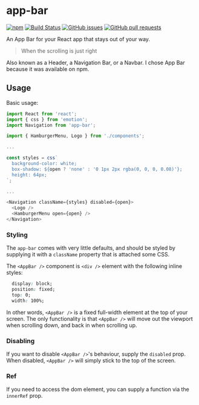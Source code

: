 # app-bar

[![npm](https://img.shields.io/npm/v/app-bar.svg)](https://www.npmjs.com/package/app-bar)
[![Build Status](https://travis-ci.org/iiroj/app-bar.svg?branch=master)](https://travis-ci.org/iiroj/app-bar)
[![GitHub issues](https://img.shields.io/github/issues-raw/iiroj/app-bar.svg)](https://github.com/iiroj/app-bar/issues)
[![GitHub pull requests](https://img.shields.io/github/issues-pr-raw/iiroj/app-bar.svg)](https://github.com/iiroj/app-bar/pulls)

An App Bar for your React app that stays out of your way.

>When the scrolling is just right

Also known as a Header, a Navigation Bar, or a Navbar. I chose App Bar because it was available on npm.

## Usage

Basic usage:

```javascript
import React from 'react';
import { css } from 'emotion';
import Navigation from 'app-bar';

import { HamburgerMenu, Logo } from './components';

...

const styles = css`
  background-color: white;
  box-shadow: ${open ? 'none' : '0 1px 2px rgba(0, 0, 0, 0.08)'};
  height: 64px;
`;

...

<Navigation className={styles} disabled={open}>
  <Logo />
  <HamburgerMenu open={open} />
</Navigation>
```

### Styling

The `app-bar` comes with very little defaults, and should be styled by supplying it with a `className` property that is attached some CSS.

The `<AppBar />` component is `<div />` element with the following inline styles:

```css
  display: block;
  position: fixed;
  top: 0;
  width: 100%;
```

In other words, `<AppBar />` is a fixed full-width element at the top of your screen. The only functionality is that `<AppBar />` will move out the viewport when scrolling down, and back in when scrolling up.

### Disabling

If you want to disable `<AppBar />`'s behaviour, supply the `disabled` prop. When disabled, `<AppBar />` will simply stick to the top of the screen.

### Ref

If you need to access the dom element, you can supply a function via the `innerRef` prop.